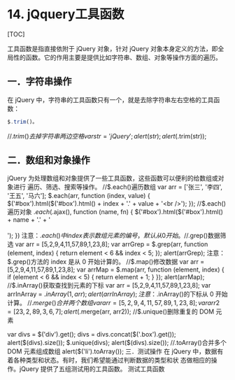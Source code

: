 # 14. jQquery工具函数
[TOC]

工具函数是指直接依附于 jQuery 对象，针对 jQuery 对象本身定义的方法，即全局性的函数。它的作用主要是提供比如字符串、数组、对象等操作方面的遍历。

## 一．字符串操作
在 jQuery 中，字符串的工具函数只有一个，就是去除字符串左右空格的工具函数：
```javascript
$.trim()。
```
//$.trim()去掉字符串两边空格
var str = ' jQuery ';
alert(str);
alert($.trim(str));

## 二．数组和对象操作
jQuery 为处理数组和对象提供了一些工具函数，这些函数可以便利的给数组或对象进行
遍历、筛选、搜索等操作。
//$.each()遍历数组
var arr = ['张三', '李四', '王五', '马六'];
$.each(arr, function (index, value) {
$('#box').html($('#box').html() + index + '.' + value + '<br />');
});
//$.each()遍历对象
$.each($.ajax(), function (name, fn) {
$('#box').html($('#box').html() + name + '.' + '<br /><br />');
})
注意：$.each()中 index 表示数组元素的编号，默认从 0 开始。
//$.grep()数据筛选
var arr = [5,2,9,4,11,57,89,1,23,8];
var arrGrep = $.grep(arr, function (element, index) {
return element < 6 && index < 5;
});
alert(arrGrep);
注意：$.grep()方法的 index 是从 0 开始计算的。
//$.map()修改数据
var arr = [5,2,9,4,11,57,89,1,23,8];
var arrMap = $.map(arr, function (element, index) {
if (element < 6 && index < 5) {
return element + 1;
}
});
alert(arrMap);
//$.inArray()获取查找到元素的下标
var arr = [5,2,9,4,11,57,89,1,23,8];
var arrInArray = $.inArray(1, arr);
alert(arrInArray);
注意：$.inArray()的下标从 0 开始计算。
//$.merge()合并两个数组
var arr = [5,2,9,4,11,57,89,1,23,8];
var arr2 = [23,2,89,3,6,7];
alert($.merge(arr, arr2));
//$.unique()删除重复的 DOM 元素
<div></div>
<div></div>
<div class="box"></div>
<div class="box"></div>
<div class="box"></div>
<div></div>
var divs = $('div').get();
divs = divs.concat($('.box').get());
alert($(divs).size());
$.unique(divs);
alert($(divs).size());
//.toArray()合并多个 DOM 元素组成数组
alert($('li').toArray());
三．测试操作
在 jQuery 中，数据有着各种类型和状态。有时，我们希望能通过判断数据的类型和状
态做相应的操作。jQuery 提供了五组测试用的工具函数。
测试工具函数
